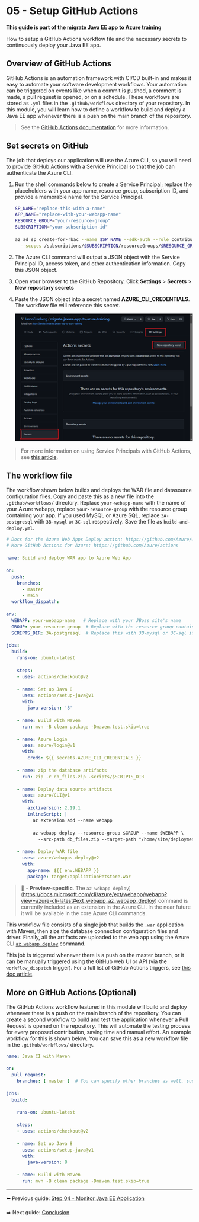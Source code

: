 # 05 - Setup GitHub Actions

__This guide is part of the [migrate Java EE app to Azure training](../README.md)__

How to setup a GitHub Actions workflow file and the necessary secrets to continuously deploy your Java EE app.

## Overview of GitHub Actions

GitHub Actions is an automation framework with CI/CD built-in and makes it easy to automate your software development workflows. Your automation can be triggered on events like when a commit is pushed, a comment is made, a pull request is opened, or on a schedule. These workflows are stored as `.yml` files in the `.github/workflows` directory of your repository. In this module, you will learn how to define a workflow to build and deploy a Java EE app whenever there is a push on the main branch of the repository.

> See the [GitHub Actions documentation](https://docs.github.com/actions) for more information.

## Set secrets on GitHub

The job that deploys our application will use the Azure CLI, so you will need to provide GitHub Actions with a Service Principal so that the job can authenticate the Azure CLI.

1. Run the shell commands below to create a Service Principal; replace the placeholders with your app name, resource group, subscription ID, and provide a memorable name for the Service Principal.

    ```bash
    SP_NAME="replace-this-with-a-name"
    APP_NAME="replace-with-your-webapp-name"
    RESOURCE_GROUP="your-resource-group"
    SUBSCRIPTION="your-subscription-id"

    az ad sp create-for-rbac --name $SP_NAME --sdk-auth --role contributor \
      --scopes /subscriptions/$SUBSCRIPTION/resourceGroups/$RESOURCE_GROUP/providers/Microsoft.Web/sites/$APP_NAME
    ```

2. The Azure CLI command will output a JSON object with the Service Principal ID, access token, and other authentication information. Copy this JSON object.
3. Open your browser to the GitHub Repository. Click **Settings** > **Secrets** > **New repository secrets**
4. Paste the JSON object into a secret named **AZURE_CLI_CREDENTIALS**. The workflow file will reference this secret.

    ![Set the GitHub secret](media/set_github_secret.png)

> For more information on using Service Principals with GitHub Actions, see [this article](https://github.com/Azure/login#configure-deployment-credentials).

## The workflow file

The workflow shown below builds and deploys the WAR file and datasource configuration files. Copy and paste this as a new file into the `.github/workflows/` directory. Replace `your-webapp-name` with the name of your Azure webapp, replace `your-resource-group` with the resource group containing your app. If you used MySQL or Azure SQL, replace `3A-postgresql` with `3B-mysql` or `3C-sql` respectively. Save the file as `build-and-deploy.yml`.

```yaml
# Docs for the Azure Web Apps Deploy action: https://github.com/Azure/webapps-deploy
# More GitHub Actions for Azure: https://github.com/Azure/actions

name: Build and deploy WAR app to Azure Web App

on:
  push:
    branches:
      - master
      - main
  workflow_dispatch:

env:
  WEBAPP: your-webapp-name   # Replace with your JBoss site's name
  GROUP: your-resource-group  # Replace with the resource group containing your JBoss EAP site
  SCRIPTS_DIR: 3A-postgresql  # Replace this with 3B-mysql or 3C-sql if you used MySQL or SQL

jobs:
  build:
    runs-on: ubuntu-latest

    steps:
    - uses: actions/checkout@v2

    - name: Set up Java 8
      uses: actions/setup-java@v1
      with:
        java-version: '8'

    - name: Build with Maven
      run: mvn -B clean package -Dmaven.test.skip=true 

    - name: Azure Login
      uses: azure/login@v1
      with:
        creds: ${{ secrets.AZURE_CLI_CREDENTIALS }}

    - name: zip the database artifacts
      run: zip -r db_files.zip .scripts/$SCRIPTS_DIR
    
    - name: Deploy data source artifacts
      uses: azure/CLI@v1
      with:
        azcliversion: 2.19.1
        inlineScript: |
          az extension add --name webapp
          
          az webapp deploy --resource-group $GROUP --name $WEBAPP \
            --src-path db_files.zip --target-path "/home/site/deployments/tools" --restart false --type zip 
      
    - name: Deploy WAR file
      uses: azure/webapps-deploy@v2
      with:
        app-name: ${{ env.WEBAPP }}
        package: target/applicationPetstore.war
```

>🚧 - __Preview-specific__. The `az webapp deploy`](https://docs.microsoft.com/cli/azure/ext/webapp/webapp?view=azure-cli-latest#ext_webapp_az_webapp_deploy) command is currently included as an extension in the Azure CLI. In the near future it will be available in the core Azure CLI commands.

This workflow file consists of a single job that builds the `.war` application with Maven, then zips the database connection configuration files and driver. Finally, all the artifacts are uploaded to the web app using the Azure CLI [`az webapp deploy`](https://docs.microsoft.com/cli/azure/ext/webapp/webapp?view=azure-cli-latest#ext_webapp_az_webapp_deploy) command.

This job is triggered whenever there is a push on the master branch, or it can be manually triggered using the GitHub web UI or API (via the `workflow_dispatch` trigger). For a full list of GitHub Actions triggers, see [this doc article](https://docs.github.com/actions/reference/events-that-trigger-workflows).

## More on GitHub Actions (Optional)

The GitHub Actions workflow featured in this module will build and deploy whenever there is a push on the main branch of the repository. You can create a second workflow to build and test the application whenever a Pull Request is opened on the repository. This will automate the testing process for every proposed contribution, saving time and manual effort. An example workflow for this is shown below. You can save this as a new workflow file in the `.github/workflows/` directory.

```yml
name: Java CI with Maven

on:
  pull_request:
    branches: [ master ]  # You can specify other branches as well, such as "dev" if you have such a branch.

jobs:
  build:

    runs-on: ubuntu-latest

    steps:
    - uses: actions/checkout@v2

    - name: Set up Java 8
      uses: actions/setup-java@v1
      with:
        java-version: 8
    
    - name: Build with Maven
      run: mvn -B clean package -Dmaven.test.skip=true
```

---

⬅️ Previous guide: [Step 04 - Monitor Java EE Application](../step-04-monitor-java-ee-app/README.md)

➡️ Next guide: [Conclusion](../step-99-conclusion/README.md)
